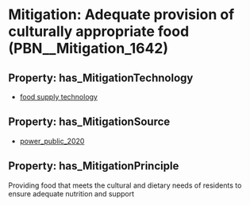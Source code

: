 # Mitigation: __Adequate provision of culturally appropriate food__ (PBN__Mitigation_1642)

## Property: has_MitigationTechnology

* [food supply technology](../Technology/PBN__Technology_3973)

## Property: has_MitigationSource

* [power_public_2020](../Article/PBN__Article_107)

## Property: has_MitigationPrinciple

Providing food that meets the cultural and dietary needs of residents to ensure adequate nutrition and support

